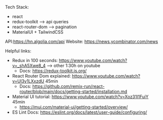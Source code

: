 Tech Stack:
- react
- redux-toolkit --> api queries
- react-router-dom  --> pagination 
- MaterialUI + TailwindCSS


API:https://hn.algolia.com/api
Website: https://news.ycombinator.com/news


Helpful links:
- Redux in 100 seconds: https://www.youtube.com/watch?v=_shA5Xwe8_4 --> other 1:30h on youtube
    - Docs: https://redux-toolkit.js.org/
- React Router Dom explained: https://www.youtube.com/watch?v=Ul3y1LXxzdU 45min
    - Docs: https://github.com/remix-run/react-router/blob/main/docs/getting-started/installation.md
- Material UI tutorial: https://www.youtube.com/watch?v=Xoz31I1FuiY 45min
    - https://mui.com/material-ui/getting-started/overview/
- ES Lint Docs: https://eslint.org/docs/latest/user-guide/configuring/